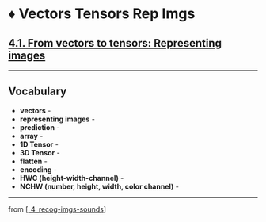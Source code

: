 # ♦️ Vectors Tensors Rep Imgs

## [**4.1.** From vectors to tensors: Representing images](https://livebook.manning.com/book/deep-learning-with-javascript/chapter-4/9)

---

## **Vocabulary**

- **vectors** -
- **representing images** -
- **prediction** -
- **array** -
- **1D Tensor** -
- **3D Tensor** -
- **flatten** -
- **encoding** -
- **HWC (height-width-channel)** -
- **NCHW (number, height, width, color channel)** -

---
from [[_4_recog-imgs-sounds]]

[//begin]: # "Autogenerated link references for markdown compatibility"
[_4_recog-imgs-sounds]: ../_4_recog-imgs-sounds.md "♦️ RECOG IMG MP3"
[//end]: # "Autogenerated link references"